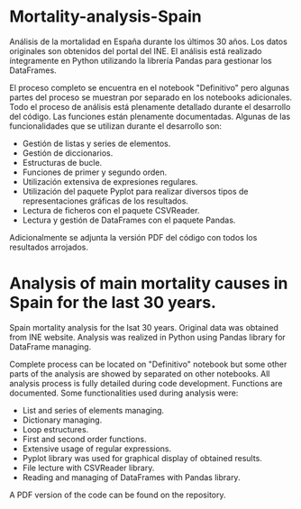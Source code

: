 # Mortality-analysis-Spain

Análisis de la mortalidad en España durante los últimos 30 años. Los datos originales son obtenidos del portal del INE. El análisis está realizado íntegramente en Python utilizando la librería Pandas para gestionar los DataFrames.

El proceso completo se encuentra en el notebook "Definitivo" pero algunas partes del proceso se muestran por separado en los notebooks adicionales. Todo el proceso de análisis está plenamente detallado durante el desarrollo del código. Las funciones están plenamente documentadas. Algunas de las funcionalidades que se utilizan durante el desarrollo son:

- Gestión de listas y series de elementos.
- Gestión de diccionarios.
- Estructuras de bucle.
- Funciones de primer y segundo orden.
- Utilización extensiva de expresiones regulares.
- Utilización del paquete Pyplot para realizar diversos tipos de representaciones gráficas de los resultados.
- Lectura de ficheros con el paquete CSVReader.
- Lectura y gestión de DataFrames con el paquete Pandas.

Adicionalmente se adjunta la versión PDF del código con todos los resultados arrojados.


# Analysis of main mortality causes in Spain for the last 30 years.

Spain mortality analysis for the lsat 30 years. Original data was obtained from INE website. Analysis was realized in Python using Pandas library for DataFrame managing.

Complete process can be located on "Definitivo" notebook but some other parts of the analysis are showed by separated on other notebooks. All analysis process is fully detailed during code development. Functions are documented. Some functionalities used during analysis were:

- List and series of elements managing.
- Dictionary managing.
- Loop estructures.
- First and second order functions.
- Extensive usage of regular expressions.
- Pyplot library was used for graphical display of obtained results.
- File lecture with CSVReader library.
- Reading and managing of DataFrames with Pandas library.

A PDF version of the code can be found on the repository.
